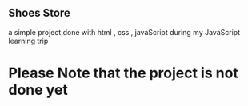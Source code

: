 ## Shoes Store
a simple project done with html , css , javaScript during my JavaScript learning trip
# Please Note that the project is not done yet
